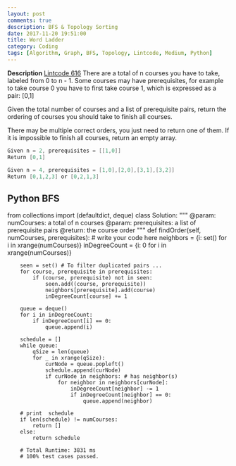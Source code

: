 ```yaml
---
layout: post
comments: true
description: BFS & Topology Sorting
date: 2017-11-20 19:51:00
title: Word Ladder
category: Coding
tags: [Algorithm, Graph, BFS, Topology, Lintcode, Medium, Python]
---
```


**Description**
[Lintcode 616](http://www.lintcode.com/en/problem/course-schedule-ii/)
There are a total of n courses you have to take, labeled from 0 to n - 1.
Some courses may have prerequisites, for example to take course 0 you have to first take course 1, which is expressed as a pair: [0,1]

Given the total number of courses and a list of prerequisite pairs, return the ordering of courses you should take to finish all courses.

There may be multiple correct orders, you just need to return one of them. If it is impossible to finish all courses, return an empty array.
```java
Given n = 2, prerequisites = [[1,0]]
Return [0,1]

Given n = 4, prerequisites = [1,0],[2,0],[3,1],[3,2]]
Return [0,1,2,3] or [0,2,1,3]
```

## Python BFS
from collections import (defaultdict, deque)
class Solution:
    """
    @param: numCourses: a total of n courses
    @param: prerequisites: a list of prerequisite pairs
    @return: the course order
    """
    def findOrder(self, numCourses, prerequisites):
        # write your code here
        neighbors = {i: set() for i in xrange(numCourses)}
        inDegreeCount = {i: 0 for i in xrange(numCourses)}
        
        seen = set() # To filter duplicated pairs ...
        for course, prerequisite in prerequisites:
            if (course, prerequisite) not in seen:
                seen.add((course, prerequisite))
                neighbors[prerequisite].add(course)
                inDegreeCount[course] += 1
        
        queue = deque()
        for i in inDegreeCount:
            if inDegreeCount[i] == 0:
                queue.append(i) 
        
        schedule = []
        while queue:
            qSize = len(queue)
            for _ in xrange(qSize):
                curNode = queue.popleft()
                schedule.append(curNode)
                if curNode in neighbors: # has neighbor(s)
                    for neighbor in neighbors[curNode]:
                        inDegreeCount[neighbor] -= 1
                        if inDegreeCount[neighbor] == 0:
                            queue.append(neighbor)
                        
        # print  schedule       
        if len(schedule) != numCourses:
            return []
        else:
            return schedule
                    
        # Total Runtime: 3831 ms
        # 100% test cases passed.
            
```

